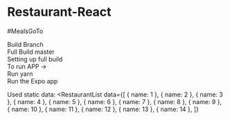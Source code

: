 # Restaurant-React
#MealsGoTo<br>

Build	Branch<br>
Full Build	master<br>
Setting up full build<br>
To run APP -><br>
Run yarn<br>
Run the Expo app<br>


Used static data:
<RestaurantList
      data={[
        { name: 1 },
        { name: 2 },
        { name: 3 },
        { name: 4 },
        { name: 5 },
        { name: 6 },
        { name: 7 },
        { name: 8 },
        { name: 9 },
        { name: 10 },
        { name: 11 },
        { name: 12 },
        { name: 13 },
        { name: 14 },
      ]}
